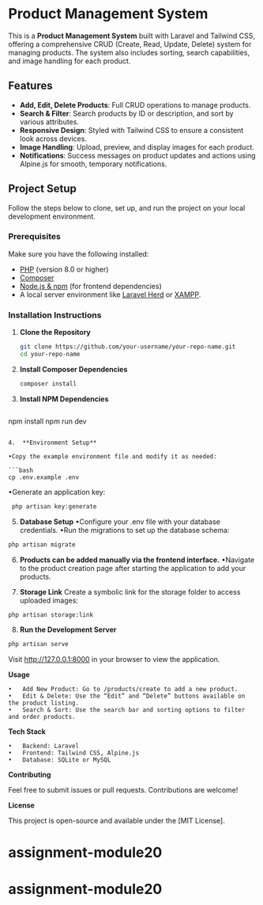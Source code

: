 # Product Management System

This is a **Product Management System** built with Laravel and Tailwind CSS, offering a comprehensive CRUD (Create, Read, Update, Delete) system for managing products. The system also includes sorting, search capabilities, and image handling for each product.

## Features

- **Add, Edit, Delete Products**: Full CRUD operations to manage products.
- **Search & Filter**: Search products by ID or description, and sort by various attributes.
- **Responsive Design**: Styled with Tailwind CSS to ensure a consistent look across devices.
- **Image Handling**: Upload, preview, and display images for each product.
- **Notifications**: Success messages on product updates and actions using Alpine.js for smooth, temporary notifications.

## Project Setup

Follow the steps below to clone, set up, and run the project on your local development environment.

### Prerequisites

Make sure you have the following installed:

- [PHP](https://www.php.net/downloads) (version 8.0 or higher)
- [Composer](https://getcomposer.org/download/)
- [Node.js & npm](https://nodejs.org/en/download/) (for frontend dependencies)
- A local server environment like [Laravel Herd](https://herd.laravel.com/) or [XAMPP](https://www.apachefriends.org/).

### Installation Instructions

1. **Clone the Repository**

   ```bash
   git clone https://github.com/your-username/your-repo-name.git
   cd your-repo-name
    ```
   
2. **Install Composer Dependencies**
    
    ```bash
   composer install
    ```
3.	**Install NPM Dependencies**
    
    ```bash
   npm install
   npm run dev
   ```

4.	**Environment Setup**

•Copy the example environment file and modify it as needed:

  ```bash
   cp .env.example .env
   ```
•Generate an application key:
   
   ```bash
    php artisan key:generate
   ```

5.	**Database Setup**
•Configure your .env file with your database credentials. 
•Run the migrations to set up the database schema:

   ```bash
   php artisan migrate
   ```

6.	**Products can be added manually via the frontend interface.**
•Navigate to the product creation page after starting the application to add your products.

7.	**Storage Link**
Create a symbolic link for the storage folder to access uploaded images:

   ```bash
   php artisan storage:link
   ```

8.	**Run the Development Server**

   ```bash
   php artisan serve
   ```
Visit http://127.0.0.1:8000 in your browser to view the application.

**Usage**

	•	Add New Product: Go to /products/create to add a new product.
	•	Edit & Delete: Use the “Edit” and “Delete” buttons available on the product listing.
	•	Search & Sort: Use the search bar and sorting options to filter and order products.

**Tech Stack**

	•	Backend: Laravel
	•	Frontend: Tailwind CSS, Alpine.js
	•	Database: SQLite or MySQL

**Contributing**

Feel free to submit issues or pull requests. Contributions are welcome!

**License**

This project is open-source and available under the [MIT License].



   

 
    
# assignment-module20
# assignment-module20
